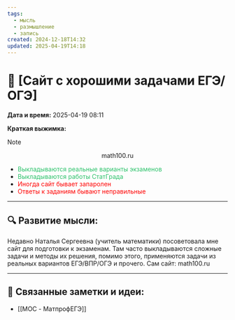 ```yaml
---
tags:
  - мысль
  - размышление
  - запись
created: 2024-12-18T14:32
updated: 2025-04-19T14:18
---
```


# 💭  [Сайт с хорошими задачами ЕГЭ/ОГЭ]

**Дата и время:** 2025-04-19 08:11

 **Краткая выжимка:**
 
> [!note]
> <center>math100.ru</center>
- <font color="#2DC26B">Выкладываются реальные варианты экзаменов</font> 
- <font color="#2DC26B">Выкладываются работы СтатГрада</font> 
- <font color="#ff0000">Иногда сайт бывает запаролен</font> 
- <font color="#ff0000">Ответы к заданиям бывают неправильные</font> 

---

## 🔍 Развитие мысли:

Недавно Наталья Сергеевна (учитель математики) посоветовала мне сайт для подготовки к экзаменам. Там часто выкладываются сложные задачи и методы их решения, помимо этого, применяются задачи из реальных вариантов ЕГЭ/ВПР/ОГЭ и прочего. Сам сайт: math100.ru


---

## 🔄 Связанные заметки и идеи:

- [[MOC - МатпрофЕГЭ]]
